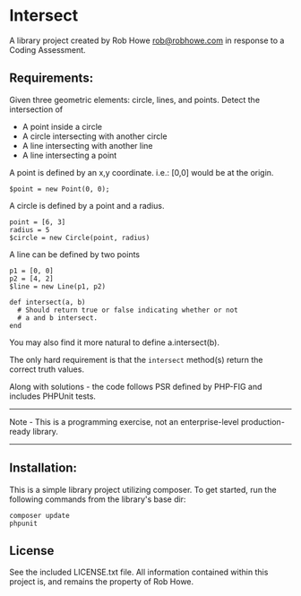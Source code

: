 # Intersect

A library project created by Rob Howe <rob@robhowe.com> in response to a Coding Assessment.

## Requirements:

Given three geometric elements: circle, lines, and points. Detect the intersection of 
 * A point inside a circle
 * A circle intersecting with another circle
 * A line intersecting with another line
 * A line intersecting a point 

A point is defined by an x,y coordinate.  i.e.: [0,0] would be at the origin.
~~~~
$point = new Point(0, 0);
~~~~

A circle is defined by a point and a radius.
~~~~
point = [6, 3]
radius = 5
$circle = new Circle(point, radius)
~~~~

A line can be defined by two points
~~~~
p1 = [0, 0]
p2 = [4, 2]
$line = new Line(p1, p2)
~~~~

~~~~
def intersect(a, b)
  # Should return true or false indicating whether or not
  # a and b intersect.
end
~~~~
You may also find it more natural to define a.intersect(b).

The only hard requirement is that the `intersect` method(s) return the correct truth values.

Along with solutions - the code follows PSR defined by PHP-FIG and includes PHPUnit tests.


*****

Note - This is a programming exercise, not an enterprise-level production-ready library.

*****

## Installation:

This is a simple library project utilizing composer.
To get started, run the following commands from the library's base dir:
~~~~
composer update
phpunit
~~~~

## License

See the included LICENSE.txt file.
All information contained within this project is, and remains the property of Rob Howe.
